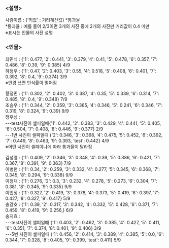 ### <설명> </br>
사람이름 : {'키값' : 거리계산값} *통과율</br>
*통과율 : 예를 들어 2/3이면 3개의 사진 중에 2개의 사진만 거리값이 0.4 미만</br>
※표시는 인물의 사진 설명</br>

### <인물></br>
최민식 : {'1': 0.477, '2': 0.441, '3': 0.379, '4': 0.41, '5': 0.478, '6': 0.357, '7': 0.486, '8': 0.39, '9': 0.385} 4/9</br>
하정우 : {'1': 0.47, '2': 0.403, '3': 0.55, '4': 0.518, '5': 0.408, '6': 0.401, '7': 0.392, '8': 0.4, '9': 0.374} 3/9</br>
※안경 쓰면 인식률이 떨어짐</br>

황정민 : {'1': 0.302, '2': 0.402, '3': 0.387, '4': 0.35, '5': 0.339, '6': 0.314, '7': 0.485, '8': 0.4, '9': 0.348} 7/9</br>
조승우 : {'1': 0.344, '2': 0.359, '3': 0.365, '4': 0.346, '5': 0.241, '6': 0.346, '7': 0.319, '8': 0.324, '9': 0.39} 9/9</br>
정우성 : </br>
---test사진이 셀피일때{'1': 0.442, '2': 0.383, '3': 0.429, '4': 0.441, '5': 0.405, '6': 0.504, '7': 0.408, '8': 0.446, '9': 0.377} 2/9</br>
---1번 사진이 셀피일때 {'2': 0.346, '3': 0.368, '4': 0.475, '5': 0.452, '6': 0.392, '7': 0.449, '8': 0.463, '9': 0.393, 'test': 0.442} 4/9 </br>
   ※어떤 사진이 셀피이냐에 따라 통과율이 달라짐</br>

김성령 : {'1': 0.409, '2': 0.346, '3': 0.348, '4': 0.39, '5': 0.386, '6': 0.421, '7': 0.367, '8': 0.391, '9': 0.363} 7/9</br>
이병헌 : {'1': 0.34, '2': 0.259, '3': 0.332, '4': 0.277, '5': 0.345, '6': 0.368, '7': 0.345, '8': 0.294, '9': 0.338} 9/9</br>
이정재 : {'1': 0.276, '2': 0.3, '3': 0.232, '4': 0.278, '5': 0.273, '6': 0.304, '7': 0.381, '8': 0.345, '9': 0.335} 9/9</br>
이민정 : {'1': 0.327, '2': 0.419, '3': 0.378, '4': 0.373, '5': 0.419, '6': 0.397, '7': 0.427, '8': 0.327, '9': 0.417} 5/9</br>
송강호 : {'1': 0.39, '2': 0.317, '3': 0.342, '4': 0.332, '5': 0.428, '6': 0.371, '7': 0.459, '8': 0.419, '9': 0.256,} 6/9</br>
송지효 : </br>
---test사진이 셀피일때 {'1': 0.403, '2': 0.462, '3': 0.385, '4': 0.427, '5': 0.411, '6': 0.351, '7': 0.374, '8': 0.401, '9': 0.406} 3/9</br>
---5번 사진이 셀피일때 {'1': 0.456, '2': 0.414, '3': 0.389, '4': 0.385, '5': 0.0, '6': 0.344, '7': 0.328, '8': 0.405, '9': 0.399, 'test': 0.411} 5/9</br>
